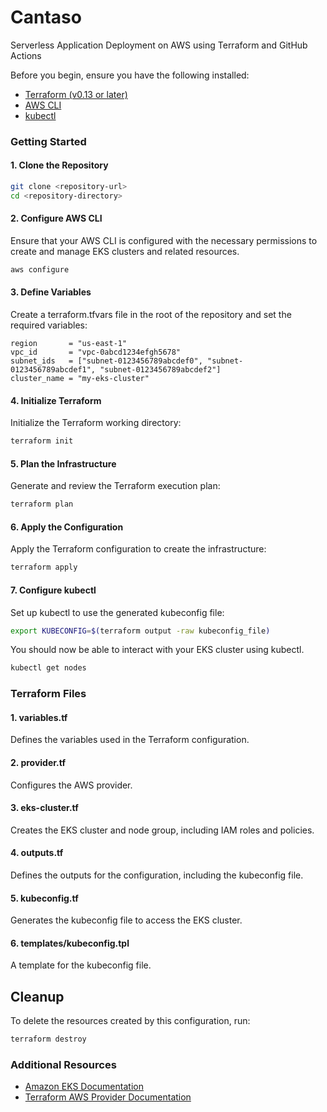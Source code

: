 # Cantaso
Serverless Application Deployment on AWS using Terraform and GitHub Actions

Before you begin, ensure you have the following installed:

- [Terraform (v0.13 or later)](https://www.terraform.io/)
- [AWS CLI](https://aws.amazon.com/es/cli/)
- [kubectl](https://kubernetes.io/es/docs/reference/kubectl/)

### Getting Started
#### 1. Clone the Repository

```sh
git clone <repository-url>
cd <repository-directory>
```
#### 2. Configure AWS CLI

Ensure that your AWS CLI is configured with the necessary permissions to create and manage EKS clusters and related resources.

```sh
aws configure
```
#### 3. Define Variables

Create a terraform.tfvars file in the root of the repository and set the required variables:

```hcl
region       = "us-east-1"
vpc_id       = "vpc-0abcd1234efgh5678"
subnet_ids   = ["subnet-0123456789abcdef0", "subnet-0123456789abcdef1", "subnet-0123456789abcdef2"]
cluster_name = "my-eks-cluster"
```
#### 4. Initialize Terraform

Initialize the Terraform working directory:

```sh
terraform init
```

#### 5. Plan the Infrastructure

Generate and review the Terraform execution plan:

```sh
terraform plan
```
#### 6. Apply the Configuration

Apply the Terraform configuration to create the infrastructure:

```sh
terraform apply
```

#### 7. Configure kubectl

Set up kubectl to use the generated kubeconfig file:

```sh
export KUBECONFIG=$(terraform output -raw kubeconfig_file)
```

You should now be able to interact with your EKS cluster using kubectl.

```sh
kubectl get nodes
```
### Terraform Files
#### 1. variables.tf

Defines the variables used in the Terraform configuration.
#### 2. provider.tf

Configures the AWS provider.
#### 3. eks-cluster.tf

Creates the EKS cluster and node group, including IAM roles and policies.
#### 4. outputs.tf

Defines the outputs for the configuration, including the kubeconfig file.
#### 5. kubeconfig.tf

Generates the kubeconfig file to access the EKS cluster.
#### 6. templates/kubeconfig.tpl

A template for the kubeconfig file.

## Cleanup

To delete the resources created by this configuration, run:

```sh
terraform destroy
```
### Additional Resources
- [Amazon EKS Documentation](https://docs.aws.amazon.com/eks/)
- [Terraform AWS Provider Documentation](https://registry.terraform.io/providers/hashicorp/aws/latest/docs)